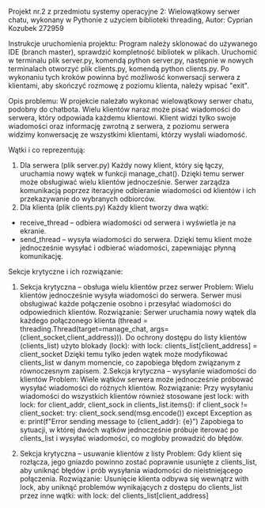 Projekt nr.2 z przedmiotu systemy operacyjne 2: Wielowątkowy serwer chatu, wykonany w Pythonie z użyciem biblioteki threading, Autor: Cyprian Kozubek 272959

Instrukcje uruchomienia projektu: Program należy sklonować do używanego IDE (branch master), sprawdzić kompletność bibliotek w plikach. Uruchomić w terminalu plik server.py, komendą python server.py, następnie w nowych terminalach otworzyć plik clients.py, komendą python clients.py. Po wykonaniu tych kroków powinna być możliwość konwersacji serwera z klientami, aby skończyć rozmowę z poziomu klienta, należy wpisać "exit".

Opis problemu: W projekcie należało wykonać wielowątkowy serwer chatu, podobny do chatbota. Wielu klientów naraz może pisać wiadomości do serwera, który odpowiada każdemu klientowi. Klient widzi tylko swoje wiadomości oraz informację zwrotną z serwera, z poziomu serwera widzimy konwersację ze wszystkimi klientami, którzy wysłali wiadomość.

Wątki i co reprezentują: 
1. Dla serwera (plik server.py)
Każdy nowy klient, który się łączy, uruchamia nowy wątek w funkcji manage_chat(). Dzięki temu serwer może obsługiwać wielu klientów jednocześnie. Serwer zarządza komunikacją poprzez iteracyjne odbieranie wiadomości od klientów i ich przekazywanie do wybranych odbiorców.
2. Dla klienta (plik clients.py)
Każdy klient tworzy dwa wątki:
* receive_thread – odbiera wiadomości od serwera i wyświetla je na ekranie.
* send_thread – wysyła wiadomości do serwera.
Dzięki temu klient może jednocześnie wysyłać i odbierać wiadomości, zapewniając płynną komunikację.

Sekcje krytyczne i ich rozwiązanie: 
1. Sekcja krytyczna – obsługa wielu klientów przez serwer
Problem: Wielu klientów jednocześnie wysyła wiadomości do serwera. Serwer musi obsługiwać każde połączenie osobno i przesyłać wiadomości do odpowiednich klientów.
Rozwiązanie: Serwer uruchamia nowy wątek dla każdego połączonego klienta (thread = threading.Thread(target=manage_chat, args=(client_socket,client_address))).
Do ochrony dostępu do listy klientów (clients_list) użyto blokady (lock):
with lock:
    clients_list[client_address] = client_socket
Dzięki temu tylko jeden wątek może modyfikować clients_list w danym momencie, co zapobiega błędom związanym z równoczesnym zapisem.
2.Sekcja krytyczna – wysyłanie wiadomości do klientów
Problem: Wiele wątków serwera może jednocześnie próbować wysyłać wiadomości do różnych klientów.
Rozwiązanie: Przy wysyłaniu wiadomości do wszystkich klientów również stosowane jest lock:
with lock:
    for client_addr, client_sock in clients_list.items():
        if client_sock != client_socket:
            try:
                client_sock.send(msg.encode())
            except Exception as e:
                print(f"Error sending message to {client_addr}: {e}")
Zapobiega to sytuacji, w której dwóch wątków jednocześnie próbuje iterować po clients_list i wysyłać wiadomości, co mogłoby prowadzić do błędów.

3. Sekcja krytyczna – usuwanie klientów z listy
Problem: Gdy klient się rozłącza, jego gniazdo powinno zostać poprawnie usunięte z clients_list, aby uniknąć błędów i prób wysyłania wiadomości do nieistniejącego połączenia.
Rozwiązanie: Usunięcie klienta odbywa się wewnątrz with lock, aby uniknąć problemów wynikających z dostępu do clients_list przez inne wątki:
with lock:
    del clients_list[client_address]

